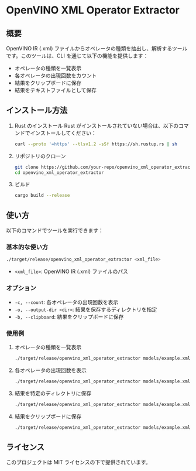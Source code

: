 # OpenVINO XML Operator Extractor

## 概要
OpenVINO IR (.xml) ファイルからオペレータの種類を抽出し、解析するツールです。このツールは、CLI を通じて以下の機能を提供します：

- オペレータの種類を一覧表示
- 各オペレータの出現回数をカウント
- 結果をクリップボードに保存
- 結果をテキストファイルとして保存

## インストール方法

1. Rust のインストール
   Rust がインストールされていない場合は、以下のコマンドでインストールしてください：

   ```bash
   curl --proto '=https' --tlsv1.2 -sSf https://sh.rustup.rs | sh
   ```

2. リポジトリのクローン
   ```bash
   git clone https://github.com/your-repo/openvino_xml_operator_extractor.git
   cd openvino_xml_operator_extractor
   ```

3. ビルド
   ```bash
   cargo build --release
   ```

## 使い方

以下のコマンドでツールを実行できます：

### 基本的な使い方

```bash
./target/release/openvino_xml_operator_extractor <xml_file>
```

- `<xml_file>`: OpenVINO IR (.xml) ファイルのパス

### オプション

- `-c, --count`: 各オペレータの出現回数を表示
- `-o, --output-dir <dir>`: 結果を保存するディレクトリを指定
- `-b, --clipboard`: 結果をクリップボードに保存

### 使用例

1. オペレータの種類を一覧表示
   ```bash
   ./target/release/openvino_xml_operator_extractor models/example.xml
   ```

2. 各オペレータの出現回数を表示
   ```bash
   ./target/release/openvino_xml_operator_extractor models/example.xml --count
   ```

3. 結果を特定のディレクトリに保存
   ```bash
   ./target/release/openvino_xml_operator_extractor models/example.xml --output-dir results
   ```

4. 結果をクリップボードに保存
   ```bash
   ./target/release/openvino_xml_operator_extractor models/example.xml --clipboard
   ```

## ライセンス
このプロジェクトは MIT ライセンスの下で提供されています。